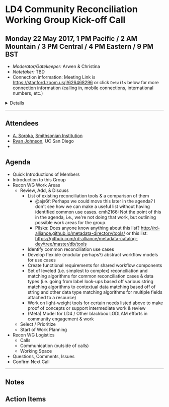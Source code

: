 # LD4 Community Reconciliation Working Group Kick-off Call
Monday 22 May 2017, 1 PM Pacific / 2 AM Mountain / 3 PM Central / 4 PM Eastern / 9 PM BST
---

* *Moderator/Gatekeeper:* Arwen & Christina
* *Notetaker:* TBD
* Connection information: Meeting Link is https://stanford.zoom.us/j/626468296 or click `Details` below for more connection information (calling in, mobile connections, international numbers, etc.)

<details>

```
Join from PC, Mac, Linux, iOS or Android: https://stanford.zoom.us/j/626468296
Or iPhone one-tap (US Toll):  +16465588656,626468296# or +14086380968,626468296#
Or Telephone:
    Dial: +1 646 558 8656 (US Toll) or +1 408 638 0968 (US Toll)
    +886 277 417 473 (Taiwan Toll)
    +1 855 703 8985 (Canada Toll Free)
    Meeting ID: 626 468 296
    International numbers available: https://stanford.zoom.us/zoomconference?m=YRhOncnPpiwtSPc6hqNZ2vbFjE3dZ_xx
Or an H.323/SIP room system:
    H.323: 
        162.255.37.11 (US West)
        162.255.36.11 (US East)
        221.122.88.195 (China)
        115.114.131.7 (India)
        213.19.144.110 (EMEA)
        202.177.207.158 (Australia)
        209.9.211.110 (Hong Kong)
    Meeting ID: 626 468 296
    SIP: 626468296@zoomcrc.com
```
</details>

---
## Attendees

* [A. Soroka](https://www.github.com/ajs6f), [Smithsonian Institution](https://www.si.edu)
* [Ryan Johnson](https://github.com/remerjohnson), UC San Diego
* 

## Agenda

* Quick Introductions of Members
* Introduction to this Group
* Recon WG Work Areas
  * Review, Add, & Discuss
    * List of existing reconciliation tools & a comparison of them
      * @ajs6f: Perhaps we could move this later in the agenda? I don't see how we can make a useful list without having identified common use cases. cmh2166: Not the point of this in the agenda, i.e., we're not doing that work, but outlining possible work areas for the group.
      * Pilsks: Does anyone know anything about this list? http://rd-alliance.github.io/metadata-directory/tools/ or this list: https://github.com/rd-alliance/metadata-catalog-dev/tree/master/db/tools
    * Identify common reconciliation use cases
    * Develop flexible (modular perhaps?) abstract workflow models for use cases
    * Create functional requirements for shared workflow components
    * Set of leveled (i.e. simplest to complex) reconciliation and matching algorithms for common reconciliation cases & data types (i.e. going from label look-ups based off various string matching algorithms to contextual data matching based off of string and other data type matching algorithms for multiple fields attached to a resource)
    * Work on light-weight tools for certain needs listed above to make proof of concepts or support intermediate work & review
    * (Meta) Model for LD4 / Other blackbox LODLAM efforts in community engagement & work
  * Select / Prioritize
  * Start of Work Planning
* Recon WG Logistics
  * Calls
  * Communication (outside of calls)
  * Working Space
* Questions, Comments, Issues
* Confirm Next Call

---

## Notes

## Action Items
